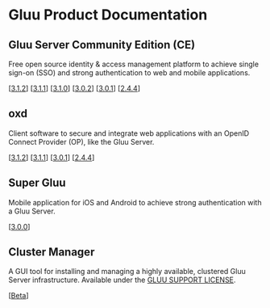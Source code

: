 # Gluu Product Documentation

## Gluu Server Community Edition (CE) 
Free open source identity & access management platform to achieve single sign-on (SSO) and strong authentication to web and mobile applications.
		
[[3.1.2](./ce/3.1.2)] [[3.1.1](./ce/3.1.1)] [[3.1.0](./ce/3.1.0)] [[3.0.2](./ce/3.0.2)] [[3.0.1](./ce/3.0.1)] [[2.4.4](./ce/2.4.4)]


## oxd 
Client software to secure and integrate web applications with an OpenID Connect Provider (OP), like the Gluu Server.

[[3.1.2](./oxd/3.1.2)]  [[3.1.1](./oxd/3.1.1)]  [[3.0.1](./oxd/3.0.1)]  [[2.4.4](./oxd/2.4.4)]


## Super Gluu 
Mobile application for iOS and Android to achieve strong authentication with a Gluu Server.

[[3.0.0](./supergluu/3.0.0)]


## Cluster Manager 
A GUI tool for installing and managing a highly available, clustered Gluu Server infrastructure. Available under the [GLUU SUPPORT LICENSE](https://github.com/GluuFederation/cluster-mgr/blob/master/LICENSE).

[[Beta](./cm/beta)]
